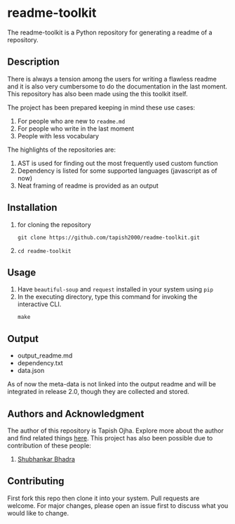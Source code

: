 # readme-toolkit
The readme-toolkit is a Python repository for generating a readme of a repository.

## Description
There is always a tension among the users for writing a flawless readme and it is also very cumbersome to do the documentation in the last moment. This repository has also been made using the this toolkit itself.

 The project has been prepared keeping in mind these use cases:

1. For people who are new to `readme.md`
2. For people who write in the last moment
3. People with less vocabulary

 The highlights of the repositories are:

1. AST is used for finding out the most frequently used custom function
2. Dependency is listed for some supported languages (javascript as of now)
3. Neat framing of readme is provided as an output
## Installation
1. for cloning the repository
	```
	git clone https://github.com/tapish2000/readme-toolkit.git
	```
2. 	```
	cd readme-toolkit
	```

## Usage
1. Have `beautiful-soup` and `request` installed in your system using `pip`
2. In the executing directory, type this command for invoking the interactive CLI.
	```
	make
	```
## Output
- output_readme.md
- dependency.txt
- data.json

As of now the meta-data is not linked into the output readme and will be integrated in release 2.0, though they are collected and stored.

## Authors and Acknowledgment
The author of this repository is Tapish Ojha. Explore more about the author and find related things [here](https://github.com/tapish2000). This project has also been possible due to contribution of these people: 
1. [Shubhankar Bhadra](https://github.com/shobhi1310)
## Contributing
First fork this repo then clone it into your system. Pull requests are welcome. For major changes, please open an issue first to discuss what you would like to change.



<!--- # for title--->
<!--- ## for h1--->
<!--- 1. for numberred bullet--->
<!--- - for bullet--->
<!---  [name](site link) for using as hyperlink--->
<!--- ![alt_name](link/source of image) for displaying image--->
